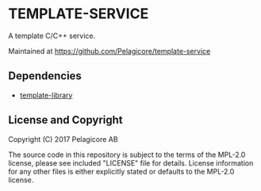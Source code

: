 TEMPLATE-SERVICE
================
A template C/C++ service.

Maintained at https://github.com/Pelagicore/template-service

Dependencies
------------
- [template-library](https://github.com/Pelagicore/template-library)

License and Copyright
---------------------
Copyright (C) 2017 Pelagicore AB

The source code in this repository is subject to the terms of the MPL-2.0 license, please see included "LICENSE" file for details.
License information for any other files is either explicitly stated or defaults to the MPL-2.0 license.

